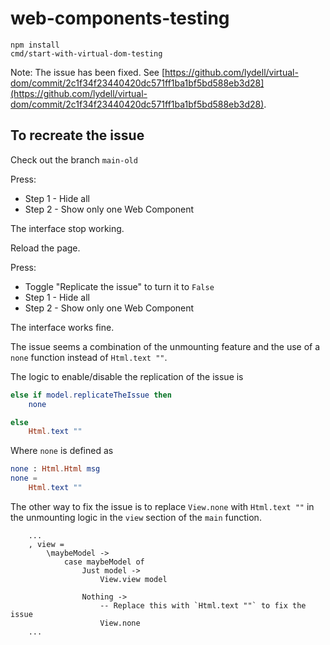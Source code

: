 # web-components-testing

```
npm install
cmd/start-with-virtual-dom-testing
```

Note: The issue has been fixed. See [https://github.com/lydell/virtual-dom/commit/2c1f34f23440420dc571ff1ba1bf5bd588eb3d28](https://github.com/lydell/virtual-dom/commit/2c1f34f23440420dc571ff1ba1bf5bd588eb3d28).

## To recreate the issue

Check out the branch `main-old`

Press:

* Step 1 - Hide all
* Step 2 - Show only one Web Component

The interface stop working.

Reload the page.

Press:

* Toggle "Replicate the issue" to turn it to `False`
* Step 1 - Hide all
* Step 2 - Show only one Web Component

The interface works fine.

The issue seems a combination of the unmounting feature and the use of a `none` function instead of `Html.text ""`.

The logic to enable/disable the replication of the issue is

```elm
else if model.replicateTheIssue then
    none

else
    Html.text ""
```

Where `none` is defined as

```elm
none : Html.Html msg
none =
    Html.text ""
```

The other way to fix the issue is to replace `View.none` with `Html.text ""` in the unmounting logic in the `view` section of the `main` function.

```
    ...
    , view =
        \maybeModel ->
            case maybeModel of
                Just model ->
                    View.view model

                Nothing ->
                    -- Replace this with `Html.text ""` to fix the issue
                    View.none
    ...
```

